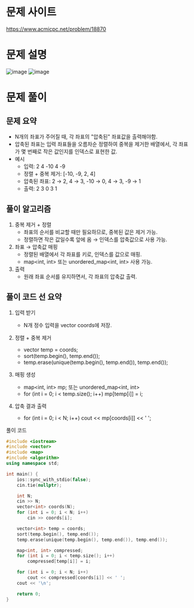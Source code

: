 # 문제 사이트
https://www.acmicpc.net/problem/18870

# 문제 설명
![image](https://github.com/user-attachments/assets/72ea99e0-5d8f-4762-bb8c-de860f238b41)
![image](https://github.com/user-attachments/assets/b0513bd8-bf24-4188-9ba1-a2664f4f49c1)

# 문제 풀이

## 문제 요약
- N개의 좌표가 주어질 때, 각 좌표의 "압축된" 좌표값을 출력해야함.
- 압축된 좌표는 입력 좌표들을 오름차순 정렬하여 중복을 제거한 배열에서, 각 좌표가 몇 번째로 작은 값인지를 인덱스로 표현한 값.
- 예시
  * 입력: 2 4 -10 4 -9
  * 정렬 + 중복 제거: [-10, -9, 2, 4]
  * 압축된 좌표: 2 → 2, 4 → 3, -10 → 0, 4 → 3, -9 → 1
  * 출력: 2 3 0 3 1

## 풀이 알고리즘

1) 중복 제거 + 정렬
   - 좌표의 순서를 비교할 때만 필요하므로, 중복된 값은 제거 가능.
   - 정렬하면 작은 값일수록 앞에 옴 → 인덱스를 압축값으로 사용 가능.
2) 좌표 → 압축값 매핑
   - 정렬된 배열에서 각 좌표를 키로, 인덱스를 값으로 매핑.
   - map<int, int> 또는 unordered_map<int, int> 사용 가능.
3) 출력
   - 원래 좌표 순서를 유지하면서, 각 좌표의 압축값 출력.

## 풀이 코드 선 요약
1) 입력 받기
   - N개 정수 입력을 vector<int> coords에 저장.

2) 정렬 + 중복 제거
   - vector<int> temp = coords;
   - sort(temp.begin(), temp.end());
   - temp.erase(unique(temp.begin(), temp.end()), temp.end());

3) 매핑 생성
   - map<int, int> mp; 또는 unordered_map<int, int>
   - for (int i = 0; i < temp.size(); i++) mp[temp[i]] = i;

4) 압축 결과 출력
   - for (int i = 0; i < N; i++) cout << mp[coords[i]] << ' ';

풀이 코드
```cpp
#include <iostream>
#include <vector>
#include <map>
#include <algorithm>
using namespace std;

int main() {
    ios::sync_with_stdio(false);
    cin.tie(nullptr);

    int N;
    cin >> N;
    vector<int> coords(N);
    for (int i = 0; i < N; i++)
        cin >> coords[i];

    vector<int> temp = coords;
    sort(temp.begin(), temp.end());
    temp.erase(unique(temp.begin(), temp.end()), temp.end());

    map<int, int> compressed;
    for (int i = 0; i < temp.size(); i++)
        compressed[temp[i]] = i;

    for (int i = 0; i < N; i++)
        cout << compressed[coords[i]] << ' ';
    cout << '\n';

    return 0;
}
```
